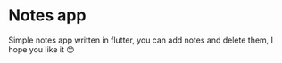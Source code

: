 # Notes app

Simple notes app written in flutter,
you can add notes and delete them,
I hope you like it 😊

